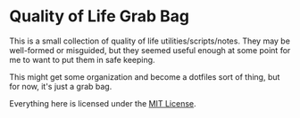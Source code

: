 # Quality of Life Grab Bag

This is a small collection of quality of life utilities/scripts/notes. They may
be well-formed or misguided, but they seemed useful enough at some point for me
to want to put them in safe keeping.

This might get some organization and become a dotfiles sort of thing, but for
now, it's just a grab bag.

Everything here is licensed under the [MIT License](LICENSE.md).
